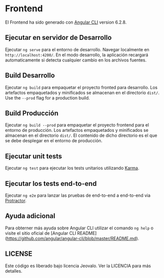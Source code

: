 # Frontend

El Frontend ha sido generado con [Angular CLI](https://github.com/angular/angular-cli) version 6.2.8.

## Ejecutar en servidor de Desarrollo

Ejecutar `ng serve` para el entorno de desarrollo. Navegar localmente en `http://localhost:4200/`. En el modo desarrollo, la aplicación recargará automaticamente si detecta cualquier cambio en los archivos fuentes.

## Build Desarrollo

Ejecutar `ng build` para empaquetar el proyecto fronted para desarrollo. Los artefactos empaquetados y minificados se almacenan en el directorio `dist/`. Use the `--prod` flag for a production build.

## Build Producción

Ejecutar `ng build --prod` para empaquetar el proyecto frontend para el entorno de producción. Los artefactos empaquetados y minificados se almacenan en el directorio `dist/`. El contenido de dicho directorio es el que se debe desplegar en el entorno de producción.

## Ejecutar unit tests

Ejecutar `ng test` para ejecutar los tests unitarios utilizando [Karma](https://karma-runner.github.io).

## Ejecutar los tests end-to-end

Ejecutar `ng e2e` para lanzar las pruebas de end-to-end a end-to-end via [Protractor](http://www.protractortest.org/).

## Ayuda adicional
Para obterner más ayuda sobre Angular CLI utilizar el comando `ng help` o visite el sitio oficial de 
[Angular CLI README] (https://github.com/angular/angular-cli/blob/master/README.md).

## LICENSE

Este código es liberado bajo licencia Jeovalo. Ver la LICENCIA para más detalles.
